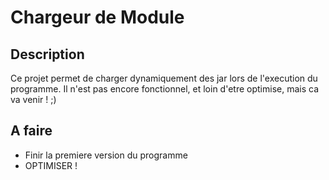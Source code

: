 # Chargeur de Module

## Description
Ce projet permet de charger dynamiquement des jar lors de l'execution du programme. Il n'est pas encore fonctionnel, et loin d'etre optimise, mais ca va venir ! ;)

## A faire
* Finir la premiere version du programme
* OPTIMISER !
